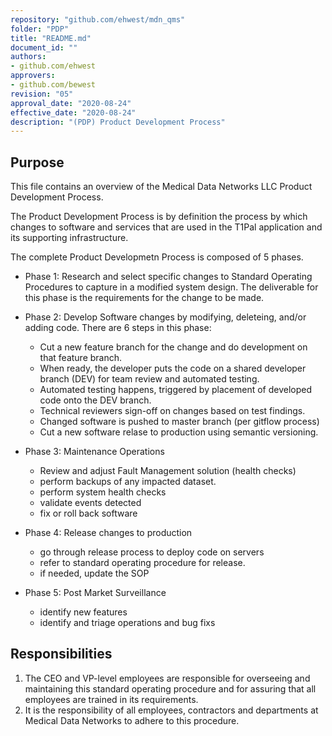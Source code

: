 ```yaml
---
repository: "github.com/ehwest/mdn_qms"
folder: "PDP"
title: "README.md"
document_id: ""
authors:
- github.com/ehwest
approvers:
- github.com/bewest
revision: "05"
approval_date: "2020-08-24"
effective_date: "2020-08-24"
description: "(PDP) Product Development Process"
---
```



## Purpose

This file contains an overview of the Medical Data Networks LLC Product Development Process.

The Product Development Process is by definition the process by which changes to software and services that are used in the T1Pal application and its supporting infrastructure.

The complete Product Developmetn Process is composed of 5 phases.
+ Phase 1:  Research and select specific changes to Standard Operating Procedures to capture in a modified system design.
The deliverable for this phase is the requirements for the change to be made.
+ Phase 2: Develop Software changes by modifying, deleteing, and/or adding code.  There are 6 steps in this phase:
    +  Cut a new feature branch for the change and do development on that feature branch.
    +  When ready, the developer puts the code on a shared developer branch (DEV) for team review and automated testing.
    +  Automated testing happens, triggered by placement of developed code onto the DEV branch.
    +  Technical reviewers sign-off on changes based on test findings.
    +  Changed software is pushed to master branch (per gitflow process)
    +  Cut a new software relase to production using semantic versioning.

+ Phase 3: Maintenance Operations
    +  Review and adjust Fault Management solution (health checks)
    +  perform backups of any impacted dataset.
    +  perform system health checks
    +  validate events detected
    +  fix or roll back software

+ Phase 4:  Release changes to production
    +  go through release process to deploy code on servers
    +  refer to standard operating procedure for release.
    +  if needed, update the SOP

+ Phase 5:  Post Market Surveillance
    +  identify new features
    +  identify and triage operations and bug fixs


## Responsibilities

1. The CEO and VP-level employees are responsible for overseeing and maintaining this standard operating procedure and for assuring that all employees are trained in its requirements.
2. It is the responsibility of all employees, contractors and departments at Medical Data Networks to adhere to this procedure.
